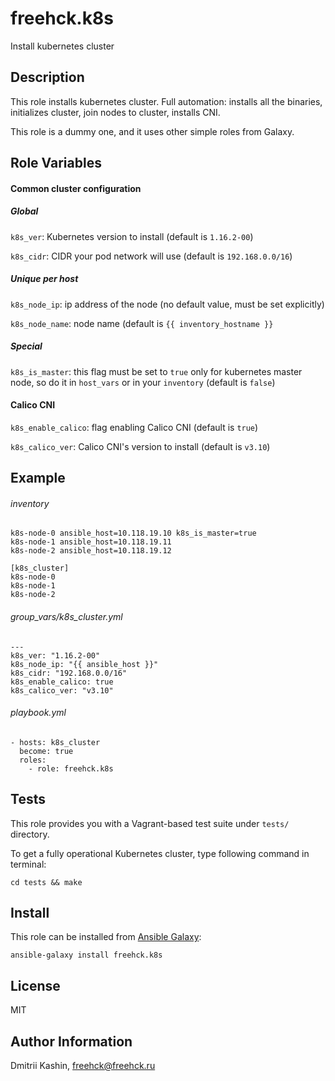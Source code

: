 freehck.k8s
=========

Install kubernetes cluster

Description
-----------

This role installs kubernetes cluster. Full automation: installs all the binaries, initializes cluster, join nodes to cluster, installs CNI.

This role is a dummy one, and it uses other simple roles from Galaxy.

Role Variables
--------------

#### Common cluster configuration

##### Global

`k8s_ver`: Kubernetes version to install (default is `1.16.2-00`)

`k8s_cidr`: CIDR your pod network will use (default is `192.168.0.0/16`)

##### Unique per host

`k8s_node_ip`: ip address of the node (no default value, must be set explicitly)

`k8s_node_name`: node name (default is `{{ inventory_hostname }}`

##### Special

`k8s_is_master`: this flag must be set to `true` only for kubernetes master node, so do it in `host_vars` or in your `inventory` (default is `false`)



#### Calico CNI

`k8s_enable_calico`: flag enabling Calico CNI (default is `true`)

`k8s_calico_ver`: Calico CNI's version to install (default is `v3.10`)


Example
-------

###### inventory

    k8s-node-0 ansible_host=10.118.19.10 k8s_is_master=true
    k8s-node-1 ansible_host=10.118.19.11
    k8s-node-2 ansible_host=10.118.19.12
    
    [k8s_cluster]
    k8s-node-0
    k8s-node-1
    k8s-node-2

###### group_vars/k8s_cluster.yml

    ---
    k8s_ver: "1.16.2-00"
    k8s_node_ip: "{{ ansible_host }}"
    k8s_cidr: "192.168.0.0/16"
    k8s_enable_calico: true
    k8s_calico_ver: "v3.10"

###### playbook.yml

    - hosts: k8s_cluster
      become: true
      roles:
        - role: freehck.k8s

Tests
-----

This role provides you with a Vagrant-based test suite under `tests/` directory.

To get a fully operational Kubernetes cluster, type following command in terminal:

    cd tests && make

Install
-------

This role can be installed from [Ansible Galaxy](https://galaxy.ansible.com/):

`ansible-galaxy install freehck.k8s`

License
-------

MIT

Author Information
------------------

Dmitrii Kashin, <freehck@freehck.ru>
